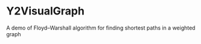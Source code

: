 # Y2VisualGraph
A demo of  Floyd–Warshall algorithm for finding shortest paths in a weighted graph 
